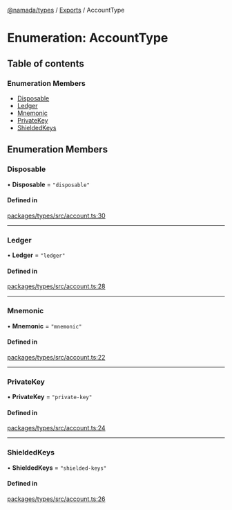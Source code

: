 [@namada/types](../README.md) / [Exports](../modules.md) / AccountType

# Enumeration: AccountType

## Table of contents

### Enumeration Members

- [Disposable](AccountType.md#disposable)
- [Ledger](AccountType.md#ledger)
- [Mnemonic](AccountType.md#mnemonic)
- [PrivateKey](AccountType.md#privatekey)
- [ShieldedKeys](AccountType.md#shieldedkeys)

## Enumeration Members

### Disposable

• **Disposable** = ``"disposable"``

#### Defined in

[packages/types/src/account.ts:30](https://github.com/anoma/namada-interface/blob/dedbae7e806a646649051a09499b31d03fef0091/packages/types/src/account.ts#L30)

___

### Ledger

• **Ledger** = ``"ledger"``

#### Defined in

[packages/types/src/account.ts:28](https://github.com/anoma/namada-interface/blob/dedbae7e806a646649051a09499b31d03fef0091/packages/types/src/account.ts#L28)

___

### Mnemonic

• **Mnemonic** = ``"mnemonic"``

#### Defined in

[packages/types/src/account.ts:22](https://github.com/anoma/namada-interface/blob/dedbae7e806a646649051a09499b31d03fef0091/packages/types/src/account.ts#L22)

___

### PrivateKey

• **PrivateKey** = ``"private-key"``

#### Defined in

[packages/types/src/account.ts:24](https://github.com/anoma/namada-interface/blob/dedbae7e806a646649051a09499b31d03fef0091/packages/types/src/account.ts#L24)

___

### ShieldedKeys

• **ShieldedKeys** = ``"shielded-keys"``

#### Defined in

[packages/types/src/account.ts:26](https://github.com/anoma/namada-interface/blob/dedbae7e806a646649051a09499b31d03fef0091/packages/types/src/account.ts#L26)
